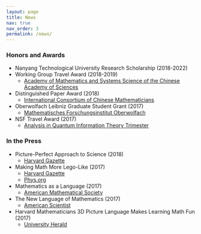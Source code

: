 ```yaml
---
layout: page
title: News
nav: true
nav_order: 3
permalink: /news/
---
```


<h3>Honors and Awards</h3>

- Nanyang Technological University Research Scholarship (2018-2022)
- Working Group Travel Award (2018-2019)
	- [Academy of Mathematics and Systems Science of the Chinese Academy of Sciences](https://mathpicture.fas.harvard.edu/picturelanguage2018)
- Distinguished Paper Award (2018)
	- [International Consortium of Chinese Mathematicians](https://www.intlpress.com/site/pub/files/_fulltext/journals/iccm/2018/0006/0001/ICCM-2018-0006-0001-a003.pdf)
- Oberwolfach Leibniz Graduate Student Grant (2017)
	- [Mathematisches Forschungsinstitut Oberwolfach](https://opc.mfo.de/detail?photo_id=22123&would_like_to_publish=1)
- NSF Travel Award (2017)
	- [Analysis in Quantum Information Theory Trimester](https://www.ihp.fr/en/news-research-activities/t3-2017-analysis-quantum-information-theory#gallery-paragraph-id-897)


<h3>In the Press</h3>

- Picture-Perfect Approach to Science (2018)
	- [Harvard Gazette](https://news.harvard.edu/gazette/story/2018/01/mathematicians-work-to-expand-pictorial-language-into-other-fields/)
- Making Math More Lego-Like (2017)
	- [Harvard Gazette](https://news.harvard.edu/gazette/story/2017/03/making-math-more-lego-like/)
	- [Phys.org](https://phys.org/news/2017-03-math-lego-like3-d-picture-language-far-reaching.html#jCp)
- Mathematics as a Language (2017)
	- [American Mathematical Society](http://www.ams.org/news?news_id=3814)
- The New Language of Mathematics (2017)
	- [American Scientist](https://www.americanscientist.org/article/the-new-language-of-mathematics)
- Harvard Mathematicians 3D Picture Language Makes Learning Math Fun (2017)
	- [University Herald](http://www.universityherald.com/articles/70827/20170328/harvard-mathematicians-3d-picture-language-makes-learning-math-fun.htm)